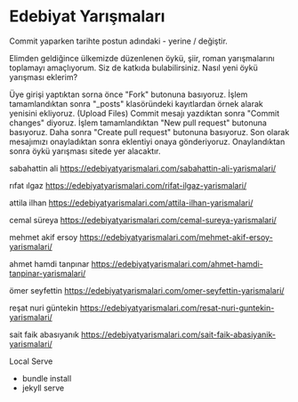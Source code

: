# Edebiyat Yarışmaları

Commit yaparken tarihte postun adındaki - yerine / değiştir.

Elimden geldiğince ülkemizde düzenlenen öykü, şiir, roman yarışmalarını toplamayı amaçlıyorum. Siz de katkıda bulabilirsiniz.
Nasıl yeni öykü yarışması eklerim?

Üye girişi yaptıktan sorna önce "Fork" butonuna basıyoruz. 
İşlem tamamlandıktan sonra "_posts"  klasöründeki kayıtlardan örnek alarak yenisini ekliyoruz. (Upload Files)
Commit mesajı yazdıktan sonra "Commit changes" diyoruz.
İşlem tamamlandıktan "New pull request" butonuna basıyoruz.
Daha sonra "Create pull request" butonuna basıyoruz.
Son olarak mesajımızı onayladıktan sonra eklentiyi onaya gönderiyoruz.
Onaylandıktan sonra öykü yarışması sitede yer alacaktır.

sabahattin ali
https://edebiyatyarismalari.com/sabahattin-ali-yarismalari/
      
rıfat ılgaz
https://edebiyatyarismalari.com/rifat-ilgaz-yarismalari/

attila ilhan
https://edebiyatyarismalari.com/attila-ilhan-yarismalari/

cemal süreya
https://edebiyatyarismalari.com/cemal-sureya-yarismalari/

mehmet akif ersoy
https://edebiyatyarismalari.com/mehmet-akif-ersoy-yarismalari/

ahmet hamdi tanpınar
https://edebiyatyarismalari.com/ahmet-hamdi-tanpinar-yarismalari/

ömer seyfettin
https://edebiyatyarismalari.com/omer-seyfettin-yarismalari/

reşat nuri güntekin
https://edebiyatyarismalari.com/resat-nuri-guntekin-yarismalari/

sait faik abasıyanık
https://edebiyatyarismalari.com/sait-faik-abasiyanik-yarismalari/

Local Serve  
- bundle install
- jekyll serve